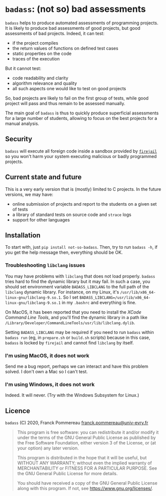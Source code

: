 # `badass`: (not so) bad assessments

`badass` helps to produce automated assessments of programming
projects. It is likely to produce bad assessments of good projects,
but good assessments of bad projects. Indeed, it can test:

 * if the project compiles
 * the return values of functions on defined test cases
 * static properties on the code
 * traces of the execution
 
But it cannot test:

 * code readability and clarity
 * algorithm relevance and quality
 * all such aspects one would like to test on good projects

So, bad projects are likely to fail on the first group of tests, while
good project will pass and thus remain to be assessed manually.

The main goal of `badass` is thus to quickly produce superficial
assessments for a large number of students, allowing to focus on the
best projects for a manual analysis.

## Security

`badass` will execute all foreign code inside a sandbox provided
by [`firejail`](http://firejail.wordpress.com/) so you won't harm your
system executing malicious or badly programmed projects.

## Current state and future

This is a very early version that is (mostly) limited to C projects.
In the future versions, we may have:

 * online submission of projects and report to the students on a given
   set of tests
 * a library of standard tests on source code and `strace` logs
 * support for other languages

## Installation

To start with, just `pip install not-so-badass`. Then, try to run
`badass -h`, if you get the help message then, everything should be
OK.

### Troubleshooting `libclang` issues

You may have problems with `libclang` that does not load properly.
`badass` tries hard to find the dynamic library but it may fail. In
such a case, you should set environment variable `BADASS_LIBCLANG` to
the full path of the `libclang` dynamic library. For instance, on my
Linux, it's `/usr/lib/x86_64-linux-gnu/libclang-9.so.1`. So I set
`BADASS_LIBCLANG=/usr/lib/x86_64-linux-gnu/libclang-9.so.1` in my
`.bashrc` and everything is fine. 

On MacOS, it has been reported that you need to install the _XCode
Command Line Tools_, and you'll find the dynamic library in a path
like `/Library/Developer/CommandLineTools/usr/lib/libclang.dylib`.

Setting `BADASS_LIBCLANG` may be required if you need to run `badass`
within `badass run` (eg, in `prepare.sh` or `build.sh` scripts)
because in this case, `badass` is locked by `firejail` and cannot find
`libclang` by itself.

### I'm using MacOS, it does not work

Send me a bug report, perhaps we can interact and have this problem
solved. I don't own a Mac so I can't test.

### I'm using Windows, it does not work

Indeed. It will never. (Try with the Windows Subsystem for Linux.)

## Licence

`badass` (C) 2020, Franck Pommereau <franck.pommereau@univ-evry.fr>

> This program is free software: you can redistribute it and/or modify
> it under the terms of the GNU General Public License as published by
> the Free Software Foundation, either version 3 of the License, or
> (at your option) any later version.
> 
> This program is distributed in the hope that it will be useful, but
> WITHOUT ANY WARRANTY; without even the implied warranty of
> MERCHANTABILITY or FITNESS FOR A PARTICULAR PURPOSE. See the GNU
> General Public License for more details.
> 
> You should have received a copy of the GNU General Public License
> along with this program. If not,
> see <https://www.gnu.org/licenses/>.
